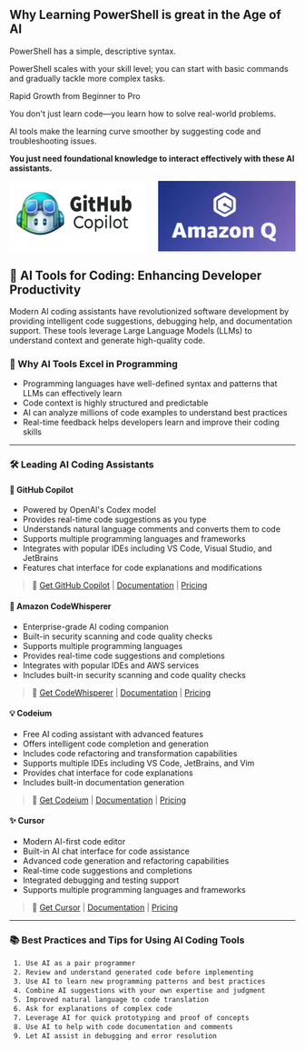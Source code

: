 ## Why Learning PowerShell is great in the Age of AI

PowerShell has a simple, descriptive syntax.

PowerShell scales with your skill level; you can start with basic commands and gradually tackle more complex tasks.

Rapid Growth from Beginner to Pro

You don't just learn code—you learn how to solve real-world problems.

AI tools make the learning curve smoother by suggesting code and troubleshooting issues.

**You just need foundational knowledge to interact effectively with these AI assistants.**


<div style="display: flex; justify-content: space-between;">
  <img src="intro/tools/images/copilot.png" alt="GitHub Copilot" style="width: 48%; height: auto;">
  <img src="intro/tools/images/amazonq.png" alt="Amazon Q" style="width: 48%; height: auto;">
</div>

## 🚀 AI Tools for Coding: Enhancing Developer Productivity

Modern AI coding assistants have revolutionized software development by providing intelligent code suggestions, debugging help, and documentation support. These tools leverage Large Language Models (LLMs) to understand context and generate high-quality code.

### 🎯 Why AI Tools Excel in Programming
- Programming languages have well-defined syntax and patterns that LLMs can effectively learn
- Code context is highly structured and predictable
- AI can analyze millions of code examples to understand best practices
- Real-time feedback helps developers learn and improve their coding skills

---

### 🛠️ Leading AI Coding Assistants

#### 🤖 GitHub Copilot
- Powered by OpenAI's Codex model
- Provides real-time code suggestions as you type
- Understands natural language comments and converts them to code
- Supports multiple programming languages and frameworks
- Integrates with popular IDEs including VS Code, Visual Studio, and JetBrains
- Features chat interface for code explanations and modifications

> 🔗 [Get GitHub Copilot](https://github.com/features/copilot) | [Documentation](https://docs.github.com/copilot) | [Pricing](https://github.com/features/copilot#pricing)

#### 🔧 Amazon CodeWhisperer
- Enterprise-grade AI coding companion
- Built-in security scanning and code quality checks
- Supports multiple programming languages
- Provides real-time code suggestions and completions
- Integrates with popular IDEs and AWS services
- Includes built-in security scanning and code quality checks

> 🔗 [Get CodeWhisperer](https://aws.amazon.com/codewhisperer/) | [Documentation](https://docs.aws.amazon.com/codewhisperer/) | [Pricing](https://aws.amazon.com/codewhisperer/pricing/)

#### 💡 Codeium
- Free AI coding assistant with advanced features
- Offers intelligent code completion and generation
- Includes code refactoring and transformation capabilities
- Supports multiple IDEs including VS Code, JetBrains, and Vim
- Provides chat interface for code explanations
- Includes built-in documentation generation

> 🔗 [Get Codeium](https://codeium.com/) | [Documentation](https://docs.codeium.com/) | [Pricing](https://codeium.com/pricing)

#### ✨ Cursor
- Modern AI-first code editor
- Built-in AI chat interface for code assistance
- Advanced code generation and refactoring capabilities
- Real-time code suggestions and completions
- Integrated debugging and testing support
- Supports multiple programming languages and frameworks

> 🔗 [Get Cursor](https://cursor.sh/) | [Documentation](https://cursor.sh/docs) | [Pricing](https://cursor.sh/pricing)

---

### 📚 Best Practices and Tips for Using AI Coding Tools
     1. Use AI as a pair programmer
     2. Review and understand generated code before implementing
     3. Use AI to learn new programming patterns and best practices
     4. Combine AI suggestions with your own expertise and judgment
     5. Improved natural language to code translation 
     6. Ask for explanations of complex code
     7. Leverage AI for quick prototyping and proof of concepts
     8. Use AI to help with code documentation and comments
     9. Let AI assist in debugging and error resolution



